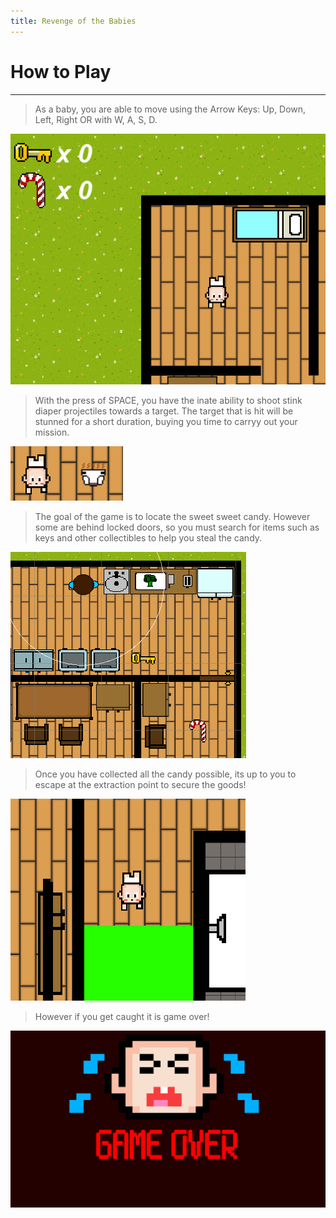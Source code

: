 ```yaml
---
title: Revenge of the Babies
---
```


# How to Play

* * *

> As a baby, you are able to move using the Arrow Keys: Up, Down, Left, Right OR with W, A, S, D. 

<img class="ui right floated image" src="public/images/baby_img.png"> 

> With the press of SPACE, you have the inate ability to shoot stink diaper projectiles towards a target. The target that is hit will be stunned for a short duration, buying you time to carryy out your mission.

<img class="ui right floated image" src="public/images/baby_diaper.png"> 

> The goal of the game is to locate the sweet sweet candy. However some are behind locked doors, so you must search for items such as keys and other collectibles to help you steal the candy.

<img class="ui right floated image" src="public/images/game_goal.png"> 

> Once you have collected all the candy possible, its up to you to escape at the extraction point to secure the goods!

<img class="ui right floated image" src="public/images/game_extract.png"> 

> However if you get caught it is game over!

<img class="ui right floated image" src="public/images/gameover.png"> 
